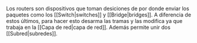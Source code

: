 Los routers son dispositivos que toman desiciones de por donde enviar los paquetes como los [[Switch|switches]] y [[Bridge|bridges]]. A diferencia de estos últimos, para hacer esto desarma las tramas y las modifica ya que trabaja en la [[Capa de red|capa de red]]. Además permite unir dos [[Subred|subredes]].